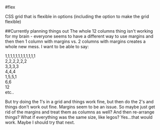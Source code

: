#flex

CSS grid that is flexible in options (including the option to make the grid flexible)

##Currently planning things out
The whole 12 columns thing isn't working for my brain - everyone seems to have a different way to use margins and then then 1 column with margins vs. 2 columns with margins creates a whole new mess. I want to be able to say:  

1,1,1,1,1,1,1,1,1,1,1,1  
2,2,2,2,2,2  
3,3,3,3  
4,4,4  
1,5,5,1  
6,6  
12  
etc..

But try doing the 1's in a grid and things work fine, but then do the 2's and things don't work out fine. Margins seem to be an issue. So maybe just get rid of the margins and treat them as columns as well? And then re-arrange things? What if everything was the same size, like legos? Yes...that would work. Maybe I should try that next.